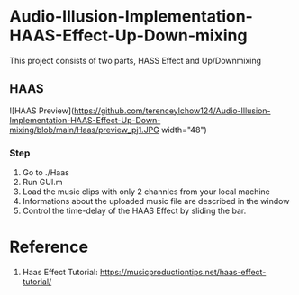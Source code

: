 # Audio-Illusion-Implementation-HAAS-Effect-Up-Down-mixing
This project consists of two parts, HASS Effect and Up/Downmixing 

## HAAS
![HAAS Preview](https://github.com/terenceylchow124/Audio-Illusion-Implementation-HAAS-Effect-Up-Down-mixing/blob/main/Haas/preview_pj1.JPG width="48")
###  Step 
1) Go to ./Haas
2) Run GUI.m
3) Load the music clips with only 2 channles from your local machine
4) Informations about the uploaded music file are described in the window 
5) Control the time-delay of the HAAS Effect by sliding the bar.

# Reference
1. Haas Effect Tutorial: https://musicproductiontips.net/haas-effect-tutorial/
